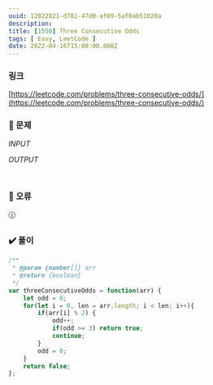 ```yaml
---
uuid: 12022821-d781-47d0-af09-5af0ab51020a
description: 
title: [1550] Three Consecutive Odds
tags: [ Easy, LeetCode ]
date: 2022-04-16T15:00:00.000Z
---
```








### 링크

[https://leetcode.com/problems/three-consecutive-odds/](https://leetcode.com/problems/three-consecutive-odds/)

### 📝 문제

*INPUT*

*OUTPUT*

```jsx

```

```jsx

```

### 🚨 오류

<aside>
🕧

</aside>

### ✔️ 풀이

```jsx
/**
 * @param {number[]} arr
 * @return {boolean}
 */
var threeConsecutiveOdds = function(arr) {
    let odd = 0;
    for(let i = 0, len = arr.length; i < len; i++){
        if(arr[i] % 2) {
            odd++;
            if(odd >= 3) return true;
            continue;
        }
        odd = 0;
    }
    return false;
};
```